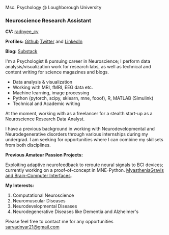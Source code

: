 

Msc. Psychology @ Loughborough University

### Neuroscience Research Assistant

**CV:** [radnyee_cv](radnyee_cv.pdf)

**Profiles:** [Github](https://github.com/radnyees) [Twitter](https://twitter.com/RadnyeeS) and [LinkedIn](https://www.linkedin.com/in/radnyee-sarvadnya-5b4510238/)

**Blog:** [Substack](https://radnyees.substack.com/)

I'm a Psychologist & pursuing career in Neuroscience; I perform data analysis/visualization work for research labs, as well as technical and content writing for science magazines and blogs.

- Data analysis & visualization
- Working with MRI, fMRI, EEG data etc.
- Machine learning, image processing
- Python (pytorch, scipy, sklearn, mne, fooof), R, MATLAB (Simulink)
- Technical and Academic writing

At the moment, working with as a freelancer for a stealth start-up as a Neuroscience Research Data Analyst.

I have a previous background in working with Neurodevelopmental and Neurodegenerative disorders through various internships during my undergrad.
I am seeking for opportunities where I can combine my skillsets from both disciplines.

**Previous Amateur Passion Projects:**

Exploiting adaptive neurofeedback to reroute neural signals to BCI devices; currently working on a proof-of-concept in MNE-Python. [MyastheniaGravis and Brain-Computer Interfaces](https://radnyees.substack.com/p/myasthenia-gravis-and-brain-computer).

**My Interests:**

1. Computational Neuroscience
2. Neuromuscular Diseases
3. Neurodevelopmental Diseases
4. Neurodegenerative Diseases like Dementia and Alzheimer's

Please feel free to contact me for any opportunities [sarvadnyar21@gmail.com](mailto:sarvadnyar21@gmail.com)
